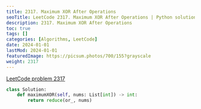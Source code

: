 ```yaml
---
title: 2317. Maximum XOR After Operations
seoTitle: LeetCode 2317. Maximum XOR After Operations | Python solution and explanation
description: 2317. Maximum XOR After Operations
toc: true
tags: []
categories: [Algorithms, LeetCode]
date: 2024-01-01
lastMod: 2024-01-01
featuredImage: https://picsum.photos/700/155?grayscale
weight: 2317
---
```


[LeetCode problem 2317](https://leetcode.com/problems/maximum-xor-after-operations/)

```python
class Solution:
    def maximumXOR(self, nums: List[int]) -> int:
        return reduce(or_, nums)

```
